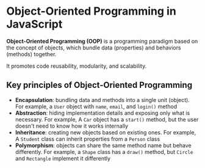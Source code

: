 # Object-Oriented Programming in JavaScript

**Object-Oriented Programming (OOP)** is a programming paradigm based on the concept of objects, which bundle data 
(properties) and behaviors (methods) together.

It promotes code reusability, modularity, and scalability.

## Key principles of Object-Oriented Programming
- **Encapsulation**: bundling data and methods into a single unit (object). For example, a `User` object with `name`, 
`email`, and `login()` method
- **Abstraction**: hiding implementation details and exposing only what is necessary. For example, A `Car` object has 
a `start()` method, but the user doesn't need to know how it works internally
- **Inheritance**: creating new objects based on existing ones. For example, A `Student` class can inherit 
properties from a `Person` class
- **Polymorphism**: objects can share the same method name but behave differently. For example, a `Shape` class 
has a `draw()` method, but `Circle` and `Rectangle` implement it differently